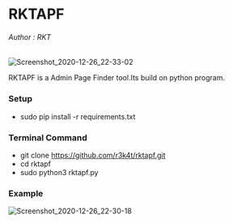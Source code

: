 # RKTAPF

<h6>Author : RKT</h6>

![Screenshot_2020-12-26_22-33-02](https://user-images.githubusercontent.com/69615463/103156147-d573c780-47cb-11eb-9d7c-fe435ba432fc.png)

RKTAPF is a Admin Page Finder tool.Its build on python program.


### Setup ###


+ sudo pip install -r requirements.txt


### Terminal Command ###

+ git clone https://github.com/r3k4t/rktapf.git
+ cd rktapf
+ sudo python3 rktapf.py

### Example ###

![Screenshot_2020-12-26_22-30-18](https://user-images.githubusercontent.com/69615463/103156212-69de2a00-47cc-11eb-966b-f099940f5c87.png)

